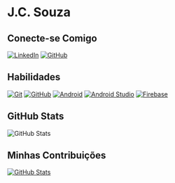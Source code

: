 # J.C. Souza

## Conecte-se Comigo

[![LinkedIn](https://img.shields.io/badge/LinkedIn-000099?style=social&logo=linkedin)](https://www.linkedin.com/in/jonathas-souza-985871174/)
[![GitHub](https://img.shields.io/badge/GitHub-fff?style=social&logo=GitHub&logoColor=000)](https://github.com/JohnnyDev7)

## Habilidades

[![Git](https://img.shields.io/badge/Git-fff?style=plastic&logo=Git&logoColor=99990)](https://git-scm.com/)
[![GitHub](https://img.shields.io/badge/GitHub-fff?style=plastic&logo=GitHub&logoColor=000)](https://github.com/JohnnyDev7)
[![Android](https://img.shields.io/badge/Android-fff?style=plastic&logo=Android&logoColor=green)](https://developer.android.com/)
[![Android Studio](https://img.shields.io/badge/AndroidStudio-fff?style=plastic&logo=AndroidStudio&logoColor=green)](https://developer.android.com/)
[![Firebase](https://img.shields.io/badge/Firebase-fff?style=plastic&logo=Firebase&logoColor=Orange)](https://developer.android.com/)

## GitHub Stats

![GitHub Stats](https://github-readme-stats.vercel.app/api?username=JohnnyDev7&theme=transparent&bg_color=000077&border_color=fff&show_icons=true&icon_color=ffff00&title_color=fff&text_color=fff&hide_title=true&hide=none)

## Minhas Contribuições

[![GitHub Stats](https://github-readme-stats.vercel.app/api/pin/?username=JohnnyDev7&repo=dio-lab-open-source-johnnysxpj&bg_color=000077&border_color=fff&show_icons=true&icon_color=ffff00&title_color=fff&text_color=fff)](https://github.com/JohnnyDev7/dio-lab-open-source-johnnysxpj)
